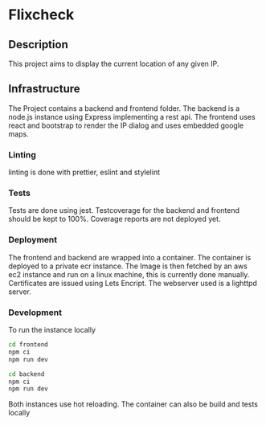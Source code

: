 # Flixcheck

## Description

This project aims to display the current location of any given IP. 

## Infrastructure

The Project contains a backend and frontend folder. The backend is a node.js instance using Express implementing a rest api. The frontend uses react and bootstrap to render the IP dialog and uses embedded google maps.

### Linting
linting is done with prettier, eslint and stylelint

### Tests
Tests are done using jest. Testcoverage for the backend and frontend should be kept to 100%. Coverage reports are not deployed yet. 

### Deployment

The frontend and backend are wrapped into a container. The container is deployed to a private ecr instance. The Image is then fetched by an aws ec2 instance and run on a linux machine, this is currently done manually. Certificates are issued using Lets Encript. The webserver used is a lighttpd server.

### Development

To run the instance locally 
```bash
cd frontend
npm ci
npm run dev

cd backend
npm ci
npm run dev
```
Both instances use hot reloading. The container can also be build and tests locally
